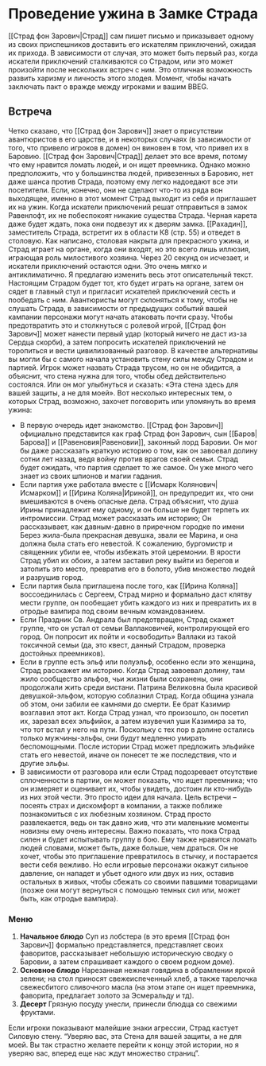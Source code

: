 # Проведение ужина в Замке Страда
[[Страд фон Зарович|Страд]] сам пишет письмо и приказывает одному из своих приспешников доставить его искателям приключений, ожидая их прихода. В зависимости от случая, это может быть первый раз, когда искатели приключений сталкиваются со Страдом, или это может произойти после нескольких встреч с ним. Это отличная возможность развить харизму и личность этого злодея. Момент, чтобы начать заключать пакт о вражде между игроками и вашим BBEG.
## Встреча
Четко сказано, что [[Страд фон Зарович]] знает о присутствии авантюристов в его царстве, и в некоторых случаях (в зависимости от того, что привело игроков в домен) он виновен в том, что привел их в Баровию. [[Страд фон Зарович|Страд]] делает это все время, потому что ему нравится ломать людей, и он ищет преемника. Однако можно предположить, что у большинства людей, привезенных в Баровию, нет даже шанса против Страда, поэтому ему легко надоедают все эти посетители. Если, конечно, они не сделают что-то из ряда вон выходящее, именно в этот момент Страд выходит из себя и приглашает их на ужин.
Когда искатели приключений решат отправиться в замок Равенлофт, их не побеспокоят никакие существа Страда. Черная карета даже будет ждать, пока они подвезут их к дверям замка. [[Рахадин]], заместитель Страда, встретит их в области К8 (стр. 55) и отведет в столовую.
Как написано, столовая накрыта для прекрасного ужина, и Страд играет на органе, когда они входят, но это всего лишь иллюзия, играющая роль милостивого хозяина. Через 20 секунд он исчезает, и искатели приключений остаются одни. Это очень мягко и антиклиматично. Я предлагаю изменить весь этот описательный текст. Настоящим Страдом будет тот, кто будет играть на органе, затем он сядет в главный стул и пригласит искателей приключений сесть и пообедать с ним.
Авантюристы могут склоняться к тому, чтобы не слушать Страда, в зависимости от предыдущих событий вашей кампании персонажи могут начать атаковать почти сразу. Чтобы предотвратить это и столкнуться с ролевой игрой, [[Страд фон Зарович]] может нанести первый удар (который ничего не даст из-за Сердца скорби), а затем попросить искателей приключений не торопиться и вести цивилизованный разговор. В качестве альтернативы вы могли бы с самого начала установить стену силы между Страдом и партией. Игрок может назвать Страда трусом, но он не обидится, а объяснит, что стена нужна для того, чтобы обед действительно состоялся. Или он мог улыбнуться и сказать: «Эта стена здесь для вашей защиты, а не для моей».
Вот несколько интересных тем, о которых Страд, возможно, захочет поговорить или упомянуть во время ужина:
-   В первую очередь идет знакомство. [[Страд фон Зарович]] официально представится как граф Страд фон Зарович, сын [[Баров|Барова]] и [[Равеновия|Равеновии]], законный лорд Баровии. Он мог бы даже рассказать краткую историю о том, как он завоевал долину сотни лет назад, ведя войну против врагов своей семьи. Страд будет ожидать, что партия сделает то же самое. Он уже много чего знает из своих шпионов и магии гадания.
-   Если партия уже работала вместе с [[Исмарк Колянович|Исмарком]] и [[Ирина Коляна|Ириной]], он предупредит их, что они вмешиваются в очень опасные дела. Страд объяснит, что душа Ирины принадлежит ему одному, и он больше не будет терпеть их интромиссии. Страд может рассказать им историю; Он рассказывает, как давным-давно в приречном городке по имени Берез жила-была прекрасная девушка, звали ее Марина, и она должна была стать его невестой. К сожалению, бургомистр и священник убили ее, чтобы избежать этой церемонии. В ярости Страд убил их обоих, а затем заставил реку выйти из берегов и затопить это место, превратив его в болото, убив множество людей и разрушив город.
-   Если партия была приглашена после того, как [[Ирина Коляна]] воссоединилась с Сергеем, Страд мирно и формально даст клятву мести группе, он пообещает убить каждого из них и превратить их в отродье вампира под своим вечным командованием.
-   Если Праздник Св. Андрала был предотвращен, Страд скажет группе, что он устал от семьи Валлаковичей, контролирующей его город. Он попросит их пойти и «освободить» Валлаки из такой токсичной семьи (да, это квест, данный Страдом, проверка достойных преемников).
-   Если в группе есть эльф или полуэльф, особенно если это женщина, Страд расскажет им историю. Когда Страд завоевал долину, там жило сообщество эльфов, чьи жизни были сохранены, они продолжали жить среди вистани. Патрина Великовна была красивой девушкой-эльфом, которую соблазнил Страд. Когда община узнала об этом, они забили ее камнями до смерти. Ее брат Казимир возглавил этот акт. Когда Страд узнал, что произошло, он посетил их, зарезал всех эльфийок, а затем изувечил уши Казимира за то, что тот встал у него на пути. Поскольку с тех пор в долине остались только мужчины-эльфы, они будут медленно умирать беспомощными. После истории Страд может предложить эльфийке стать его невестой, иначе он понесет те же последствия, что и другие эльфы.
-   В зависимости от разговора или если Страд подозревает отсутствие сплоченности в партии, он может показать, что ищет преемника; что он измеряет и оценивает их, чтобы увидеть, достоин ли кто-нибудь из них этой чести.
Это просто идеи для начала. Цель встречи – посеять страх и дискомфорт в компании, а также поближе познакомиться с их любезным хозяином. Страд просто развлекается, ведь он так давно жив, что эти маленькие моменты новизны ему очень интересны. Важно показать, что пока Страд силен и будет испытывать группу в бою. Ему также нравится ломать людей словами, может быть, даже больше, чем драться. Он не хочет, чтобы это приглашение превратилось в стычку, и постарается вести себя вежливо. Но если игровые персонажи окажут сильное давление, он нападет и убьет одного или двух из них, оставив остальных в живых, чтобы сбежать со своими павшими товарищами (позже они могут вернуться с помощью темных сил или, может быть, как отродье вампира).
### Меню
1. **Начальное блюдо**
Суп из лобстера (в это время [[Страд фон Зарович]] формально представляется, представляет своих фаворитов, рассказывает небольшую историческую сводку о Баровии, а затем спрашивает каждого о своем родном доме).
2. **Основное блюдо**
Нарезанная нежная говядина в обрамлении яркой зелени; на стол приносят свежеиспеченный хлеб, а также тарелочка свежесбитого сливочного масла (на этом этапе он ищет преемника, фаворита, предлагает золото за Эсмеральду и тд).
3. **Десерт**
Грязную посуду унесли, принесли блюдца со свежими фруктами.

Если игроки показывают малейшие знаки агрессии, Страд кастует Силовую стену. “Уверяю вас, эта Стена для вашей защиты, а не для моей. Вы так страстно желаете перейти к концу этой истории, но я уверяю вас, вперед еще нас ждут множество страниц”.